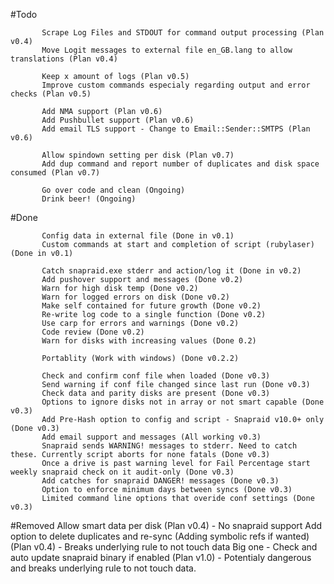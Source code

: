
#Todo

           Scrape Log Files and STDOUT for command output processing (Plan v0.4)
           Move Logit messages to external file en_GB.lang to allow translations (Plan v0.4)

           Keep x amount of logs (Plan v0.5)
           Improve custom commands especialy regarding output and error checks (Plan v0.5)
 
           Add NMA support (Plan v0.6)
           Add Pushbullet support (Plan v0.6)
           Add email TLS support - Change to Email::Sender::SMTPS (Plan v0.6)

           Allow spindown setting per disk (Plan v0.7)
           Add dup command and report number of duplicates and disk space consumed (Plan v0.7)
  
           Go over code and clean (Ongoing)
           Drink beer! (Ongoing)

#Done
           
           Config data in external file (Done in v0.1)
           Custom commands at start and completion of script (rubylaser) (Done in v0.1)

           Catch snapraid.exe stderr and action/log it (Done in v0.2)
           Add pushover support and messages (Done v0.2)
           Warn for high disk temp (Done v0.2)
           Warn for logged errors on disk (Done v0.2)
           Make self contained for future growth (Done v0.2)
           Re-write log code to a single function (Done v0.2)
           Use carp for errors and warnings (Done v0.2)
           Code review (Done v0.2)
           Warn for disks with increasing values (Done 0.2)

           Portablity (Work with windows) (Done v0.2.2)

           Check and confirm conf file when loaded (Done v0.3)
           Send warning if conf file changed since last run (Done v0.3)
           Check data and parity disks are present (Done v0.3)
           Options to ignore disks not in array or not smart capable (Done v0.3)
           Add Pre-Hash option to config and script - Snapraid v10.0+ only (Done v0.3)
           Add email support and messages (All working v0.3)
           Snapraid sends WARNING! messages to stderr. Need to catch these. Currently script aborts for none fatals (Done v0.3)
           Once a drive is past warning level for Fail Percentage start weekly snapraid check on it audit-only (Done v0.3)
           Add catches for snapraid DANGER! messages (Done v0.3)
           Option to enforce minimum days between syncs (Done v0.3)
           Limited command line options that overide conf settings (Done v0.3)
                                
#Removed
           Allow smart data per disk (Plan v0.4) - No snapraid support
           Add option to delete duplicates and re-sync (Adding symbolic refs if wanted) (Plan v0.4) - Breaks underlying rule to not touch data
           Big one - Check and auto update snapraid binary if enabled (Plan v1.0) - Potentialy dangerous and breaks underlying rule to not touch data.
